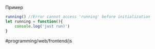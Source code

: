 Пример
```js
running() //Error cannot access 'running' before initialization
let running = function(){
	console.log('just run)')
}
```

#programming/web/frontend/js